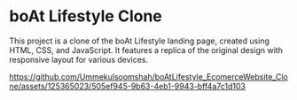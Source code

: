 # boAt Lifestyle Clone

This project is a clone of the boAt Lifestyle landing page, created using HTML, CSS, and JavaScript. It features a replica of the original design with responsive layout for various devices.

https://github.com/Ummekulsoomshah/boAtLifestyle_EcomerceWebsite_Clone/assets/125365023/505ef945-9b63-4eb1-9943-bff4a7c1d103
